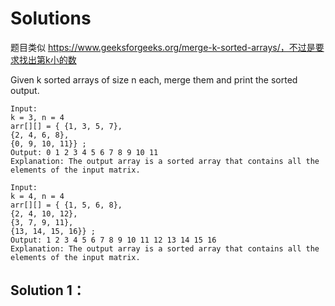 # Solutions
题目类似 https://www.geeksforgeeks.org/merge-k-sorted-arrays/，不过是要求找出第k小的数

Given k sorted arrays of size n each, merge them and print the sorted output.
```
Input: 
k = 3, n = 4 
arr[][] = { {1, 3, 5, 7}, 
{2, 4, 6, 8}, 
{0, 9, 10, 11}} ;
Output: 0 1 2 3 4 5 6 7 8 9 10 11 
Explanation: The output array is a sorted array that contains all the elements of the input matrix. 

Input: 
k = 4, n = 4 
arr[][] = { {1, 5, 6, 8}, 
{2, 4, 10, 12}, 
{3, 7, 9, 11}, 
{13, 14, 15, 16}} ;
Output: 1 2 3 4 5 6 7 8 9 10 11 12 13 14 15 16 
Explanation: The output array is a sorted array that contains all the elements of the input matrix. 
```



## Solution 1：


